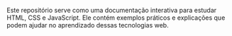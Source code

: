 Este repositório serve como uma documentação interativa para estudar HTML, CSS e JavaScript. Ele contém exemplos práticos e explicações que podem ajudar no aprendizado dessas tecnologias web.
